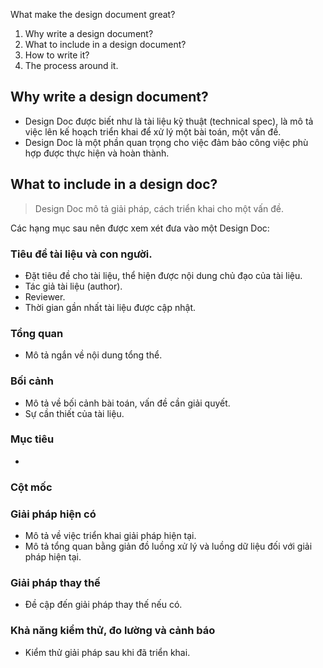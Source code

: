 What make the design document great?
1. Why write a design document?
2. What to include in a design document?
3. How to write it?
4. The process around it.

## Why write a design document?

- Design Doc được biết như là tài liệu kỹ thuật (technical spec), là mô tả việc lên kế hoạch triển khai để xử lý một bài toán, một vấn đề.
- Design Doc là một phần quan trọng cho việc đảm bảo công việc phù hợp được thực hiện và hoàn thành.

## What to include in a design doc?

> Design Doc mô tả giải pháp, cách triển khai cho một vấn đề.

Các hạng mục sau nên được xem xét đưa vào một Design Doc:
### Tiêu đề tài liệu và con người.
- Đặt tiêu đề cho tài liệu, thể hiện được nội dung chủ đạo của tài liệu.
- Tác giả tài liệu (author).
- Reviewer.
- Thời gian gần nhất tài liệu được cập nhật.
### Tổng quan
- Mô tả ngắn về nội dung tổng thể.
### Bối cảnh
- Mô tả về bối cảnh bài toán, vấn đề cần giải quyết.
- Sự cần thiết của tài liệu.
### Mục tiêu
- 
### Cột mốc

### Giải pháp hiện có
- Mô tả về việc triển khai giải pháp hiện tại.
- Mô tả tổng quan bằng giản đồ luồng xử lý và luồng dữ liệu đối với giải pháp hiện tại.
### Giải pháp thay thế
- Đề cập đến giải pháp thay thế nếu có.
### Khả năng kiểm thử, đo lường và cảnh báo
- Kiểm thử giải pháp sau khi đã triển khai.




